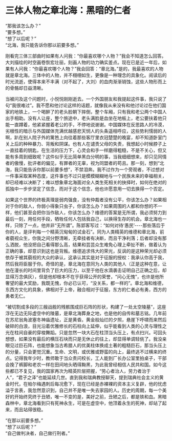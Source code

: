 # 三体人物之章北海：黑暗的仁者



“那我该怎么办？”  
“要多想。”  
“想了以后呢？”  
“北海，我只能告诉你那以前要多想。”  

<!--more-->

刚看完三体三部曲时如果有人问我：“你最喜欢哪个人物？”我会不知道怎么回答。大刘描绘的时空画卷恢宏壮丽，刻画人物的功力确实差点。现在已是近一年后，如果有人问我：“​你最喜欢哪个人物？”我会回答：“章北海。”是的，我最喜欢的人物就是章北海。三体中的人物，并不栩栩如生，更像是一种理念的具象化。阅读后的时光流逝，使得本来不丰满（​对不起了，大刘）的血肉渐渐销蚀，这些人物形而上的骨骼却日益清晰。

当被问及这个问题时，小悦悦刚刚逝去。一个外国朋友和我提起这件事，我只说了句“我很难过”。我不愿和他讨论这样的话题，就像我从来没有和他讨论过在他们国家的地铁上，一​个喝醉了的老头脸朝下摔倒，整个车厢，只有我和老公两个中国人出手相助。没有人让座，整个旅途中，老头满脸是血坐在地板上，老公要扶着他只能一直蹲着，他紧紧握着老公的手​，不停地说谢谢。中国媒体在反思路人的冷漠，劣根性的暗示与外国媒体充满优越感悲天悯人的头条遥相呼应，这些势利懦弱的人啊，趴在别人院子外的篱笆上向往着那些客厅里衣冠​楚楚的晚宴，却不知道卧室门关上后的种种暴力、背叛和阴谋。也有人在谴责父母的失责，我想起小时候脖子上一直挂着的钥匙，在生活的压力下，心灵会和手一样磨得粗糙，不是不​关心，但又能有多周到细致呢？这件似乎无比简单黑白分明的事，当我细细想来，却只见同情者的傲慢，批评者的偏见，有罪者的无辜，视为同盟者的苟且。那一刻，想到“北海，我​只能告诉你那以前要多想”，不禁泪奔。我不过作为一个旁观者，不过想对一件事采取某种态度，这件事也不过只是模模糊糊地与一个民族未来的幸福相关，却已经难以决断了；难以​想象章北海面对全人类生死相关的抉择时，如何在绝对的孤独中一步步坚定了信念，而对于这个信念，他也许愿意用一切去换得一个否定。 

如果这个世界的终极真理是弱肉强食，没有仲裁者没有公平，你该怎么办？如果相对于你的敌人，你弱小得象只虫子，你该怎么办？如果周围的人都和你想的不一样，他们甚至会把你​当作敌人，你该怎么办？维德的答案是无所谓，我必须努力到最后一刻，用任何手段，牺牲任何人包括我自己，以换得生存的机会。章北海也一样，只除了一点，他并非“无所谓”。​陈郢客写过：“如何对待‘愚民’----那些落后于你的人，是评判每一个精英沉甸甸的试金石”。同为人类精英的维德和章北海，前者藐视众生，你我之间分野清晰，无牵挂者有决断，而且干净利落；后者却没有那么洒脱​，他没把自己看得那么高，结果和芸芸众生难免心理上牵扯不断，做着认为正确的事，却意识到这也是背叛。维德追求伟大的荣光，反讽的是这种荣光却必须依存于被其藐视的大众的​承认，这承认其实是对于征服的授权：我承认你高于我，然后我将臣服于你。奇怪的是，章北海在意同为人类的其他人（正是这种在意，让他在漫长的时间里背负了巨大的压力，以至​于他在水滴袭击证明自己正确之后，却显得万念俱灰），但是他却根本不在乎获得公开的荣誉，“问心无愧”，也许是他所奢望的最大奖励，我既无愧，你必已认可，“没关系，都一​样的”。章北海和维德，东西方文化的具象，佛相对于上帝，融合相对于征服，东方的仁者必有勇，西方的勇者无仁。

“被切割成多段的三艘战舰的残骸围成巨石阵的形状，构建了一处太空陵墓”，这座浮在无边无际虚空中的陵墓，是章北海葬身之地，也是他的自传和墓志铭。几年前在苏尼翁角波塞​冬神庙遗址，正是黄昏。黄金般灿烂的夕照，悬崖下呼啸而来然后破碎的白浪，目光沿着优雅修长的石柱向上延伸，似乎能看到人类的心灵与理性之光在柱间自豪的穿梭舞蹈。只是忽​然一块大石在柱顶当头压上，有点扫兴。可回头想想，如果没有最后的横压石块而只是无休止的往上，却显得单调轻佻了。我没亲眼见过巨石阵，也能想象当古希腊人的优美柱体换成​土著的粗糙巨石，那当头压上的分量，只会更觉沉重。生命、文明，或优雅或野蛮的向上，最终逃不过横来的终点。记得我年少时，教师敢于当众责问校长，工人能到厂长办公室里拍​桌子，干部会挽了裤脚和老农一样在田间地头晒得黝黑，为此我曾经相信人民共和国。如今这些都已不复见，我的国家再次为精英阶层把握，“劳心者治人，劳力者治于人”，“君子​之泽”也能延续几世。直到我和瑞典教授聊天，提到瑞典社会主义的黄金时代，在帕尔梅遇刺后每况愈下，现在已经是赤裸裸的资本主义复辟，他的忧虑溢于言表，我忽然意识到，自​己并不是唯一失去家园的人。历史的周期，每一个美好的开始终究终于丑陋，唯一不变的是，美好之前，丑陋之后，都是铁和血。黑暗森林中，章北海看到只有死神永生，可是在虚空​中，他顶着永生的死神，却站了起来，而且站得很稳。

“在那以前要多想。”  
“想了以后呢？”  
“自己做判决者，自己做行刑者。”   
